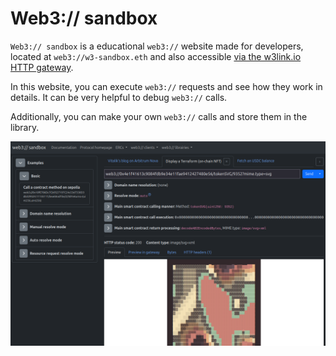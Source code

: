 # Web3:// sandbox

``Web3:// sandbox`` is a educational ``web3://`` website made for developers, located at ``web3://w3-sandbox.eth`` and also accessible [via the w3link.io HTTP gateway](https://w3-sandbox.eth.eth.w3link.io/).

In this website, you can execute ``web3://`` requests and see how they work in details. It can be very helpful to debug ``web3://`` calls.

Additionally, you can make your own ``web3://`` calls and store them in the library.

![Web3:// sandbox screenshot](../.gitbook/assets/web3-sandbox.png)